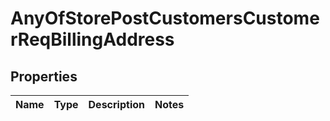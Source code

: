 # AnyOfStorePostCustomersCustomerReqBillingAddress

## Properties
Name | Type | Description | Notes
------------ | ------------- | ------------- | -------------
